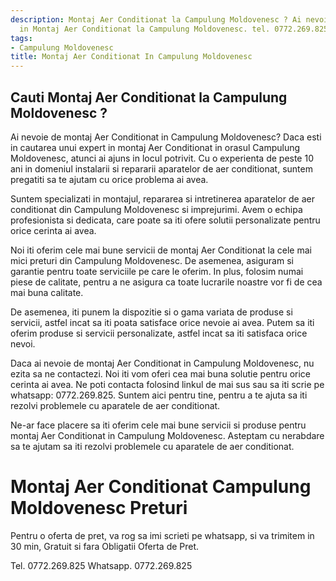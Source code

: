```yaml
---
description: Montaj Aer Conditionat la Campulung Moldovenesc ? Ai nevoie de un profesionist
  in Montaj Aer Conditionat la Campulung Moldovenesc. tel. 0772.269.825
tags:
- Campulung Moldovenesc
title: Montaj Aer Conditionat In Campulung Moldovenesc
---
```



## Cauti Montaj Aer Conditionat la Campulung Moldovenesc ?

Ai nevoie de montaj Aer Conditionat in Campulung Moldovenesc? 
Daca esti in cautarea unui expert in montaj Aer Conditionat in orasul Campulung Moldovenesc, atunci ai ajuns in locul potrivit. Cu o experienta de peste 10 ani in domeniul instalarii si repararii aparatelor de aer conditionat, suntem pregatiti sa te ajutam cu orice problema ai avea.

Suntem specializati in montajul, repararea si intretinerea aparatelor de aer conditionat din Campulung Moldovenesc si imprejurimi. Avem o echipa profesionista si dedicata, care poate sa iti ofere solutii personalizate pentru orice cerinta ai avea.

Noi iti oferim cele mai bune servicii de montaj Aer Conditionat la cele mai mici preturi din Campulung Moldovenesc. De asemenea, asiguram si garantie pentru toate serviciile pe care le oferim. In plus, folosim numai piese de calitate, pentru a ne asigura ca toate lucrarile noastre vor fi de cea mai buna calitate.

De asemenea, iti punem la dispozitie si o gama variata de produse si servicii, astfel incat sa iti poata satisface orice nevoie ai avea. Putem sa iti oferim produse si servicii personalizate, astfel incat sa iti satisfaca orice nevoi.

Daca ai nevoie de montaj Aer Conditionat in Campulung Moldovenesc, nu ezita sa ne contactezi. Noi iti vom oferi cea mai buna solutie pentru orice cerinta ai avea. Ne poti contacta folosind linkul de mai sus sau sa iti scrie pe whatsapp: 0772.269.825. Suntem aici pentru tine, pentru a te ajuta sa iti rezolvi problemele cu aparatele de aer conditionat. 

Ne-ar face placere sa iti oferim cele mai bune servicii si produse pentru montaj Aer Conditionat in Campulung Moldovenesc. Asteptam cu nerabdare sa te ajutam sa iti rezolvi problemele cu aparatele de aer conditionat.

# Montaj Aer Conditionat Campulung Moldovenesc Preturi
Pentru o oferta de pret, va rog sa imi scrieti pe whatsapp, si va trimitem in 30 min, Gratuit si fara Obligatii Oferta de Pret.

Tel. 0772.269.825
Whatsapp. 0772.269.825
